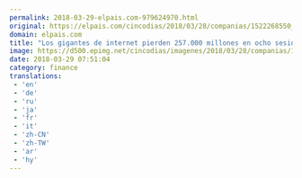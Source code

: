 ```yaml
---
permalink: 2018-03-29-elpais.com-979624970.html
original: https://elpais.com/cincodias/2018/03/28/companias/1522268550_632260.html#?ref=rss&format=simple&link=link
domain: elpais.com
title: "Los gigantes de internet pierden 257.000 millones en ocho sesiones de Bolsa"
image: https://d500.epimg.net/cincodias/imagenes/2018/03/28/companias/1522268550_632260_1522269092_rrss_normal.jpg
date: 2018-03-29 07:51:04
category: finance
translations: 
 - 'en'
 - 'de'
 - 'ru'
 - 'ja'
 - 'fr'
 - 'it'
 - 'zh-CN'
 - 'zh-TW'
 - 'ar'
 - 'hy'
---
```


